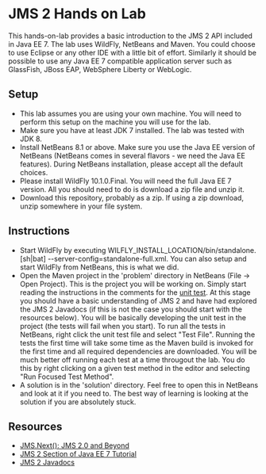 JMS 2 Hands on Lab
==================
This hands-on-lab provides a basic introduction to the JMS 2 API included in Java EE 7. The lab uses WildFly, NetBeans and 
Maven. You could choose to use Eclipse or any other IDE with a little bit of effort. Similarly it should be possible to use
any Java EE 7 compatible application server such as GlassFish, JBoss EAP, WebSphere Liberty or WebLogic.

Setup
-----
* This lab assumes you are using your own machine. You will need to perform this setup on the machine you will use for the lab.
* Make sure you have at least JDK 7 installed. The lab was tested with JDK 8.
* Install NetBeans 8.1 or above. Make sure you use the Java EE version of NetBeans (NetBeans comes in several flavors - we need 
  the Java EE features). During NetBeans installation, please accept all the default choices.
* Please install WildFly 10.1.0.Final. You will need the full Java EE 7 version. All you should need to do is download a zip file and unzip it.
* Download this repository, probably as a zip. If using a zip download, unzip somewhere in your file system.
  
Instructions
------------
* Start WildFly by executing WILFLY_INSTALL_LOCATION/bin/standalone.[sh|bat] --server-config=standalone-full.xml. You can also setup and start 
  WildFly from NetBeans, this is what we did.
* Open the Maven project in the 'problem' directory in NetBeans (File -> Open Project). This is the project you will be 
  working on. Simply start reading the instructions in the comments for the 
  [unit test](problem/src/test/java/io/javaee/guardians/jms2lab/Jms2Test.java). At this stage you should have a basic understanding 
  of JMS 2 and have had explored the JMS 2 Javadocs (if this is not the case you should start with the resources below). 
  You will be basically developing the unit test in the project (the tests will fail when you start). To run all the tests
  in NetBeans, right click the unit test file and select "Test File". Running the tests the first time will take some time as the
  Maven build is invoked for the first time and all required dependencies are downloaded. You will be much better off running 
  each test at a time througout the lab. You do this by right clicking on a given test method in the editor and selecting 
  "Run Focused Test Method".
* A solution is in the 'solution' directory. Feel free to open this in NetBeans and look at it if you need to. The best way of 
  learning is looking at the solution if you are absolutely stuck.
  
Resources
---------
* [JMS.Next(): JMS 2.0 and Beyond](http://www.slideshare.net/reza_rahman/whats-new-in-java-message-service-2)
* [JMS 2 Section of Java EE 7 Tutorial](http://docs.oracle.com/javaee/7/tutorial/partmessaging.htm)
* [JMS 2 Javadocs](http://docs.oracle.com/javaee/7/api/index.html?javax/jms/package-summary.html)